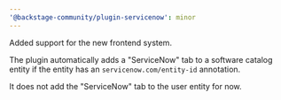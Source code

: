 ```yaml
---
'@backstage-community/plugin-servicenow': minor
---
```


Added support for the new frontend system.

The plugin automatically adds a "ServiceNow" tab to a software catalog entity if the entity has an `servicenow.com/entity-id` annotation.

It does not add the "ServiceNow" tab to the user entity for now.
